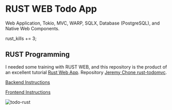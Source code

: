# RUST WEB Todo App

Web Application, Tokio, MVC, WARP, SQLX, Database (PostgreSQL), and Native Web Components.
  
rust_kills += 3;

## RUST Programming

I needed some training with RUST WEB, and this repository is the product of an excellent tutorial [Rust Web App](https://www.youtube.com/watch?v=VIig9IcQ-w8). Repository [Jeremy Chone rust-todomvc](https://github.com/jeremychone-channel/rust-todomvc).


[Backend Instructions](./backend/README.md)


[Frontend Instructions](./frontend/README.md)


![todo-rust](https://user-images.githubusercontent.com/19849921/185758642-6134f5d7-e53f-493e-9088-392621c40d7e.png)
